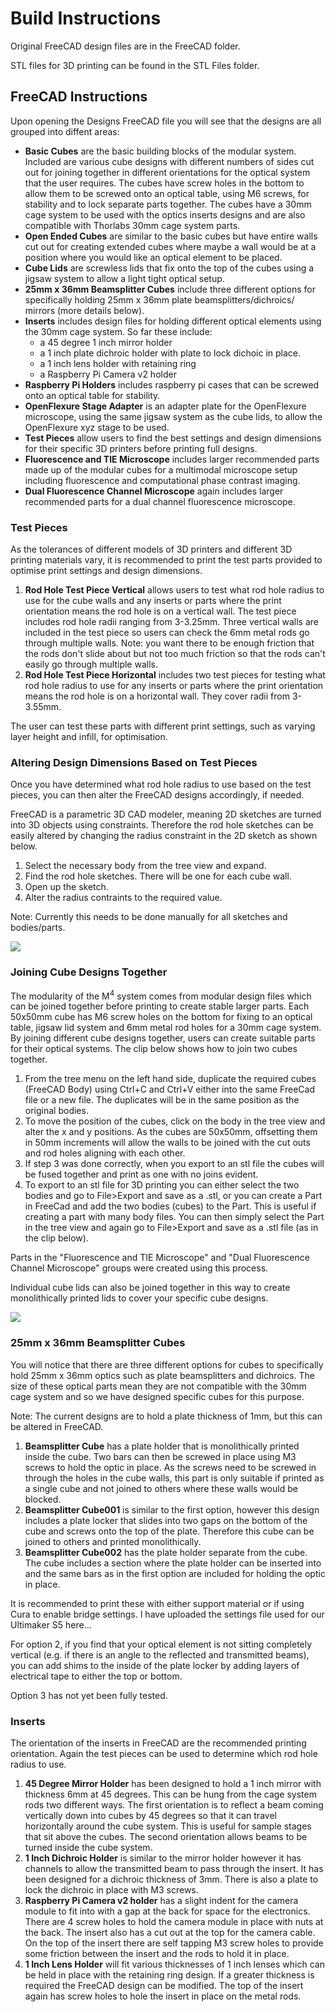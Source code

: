 # Build Instructions

Original FreeCAD design files are in the FreeCAD folder.

STL files for 3D printing can be found in the STL Files folder.

## FreeCAD Instructions

Upon opening the Designs FreeCAD file you will see that the designs are all grouped into diffent areas:

* **Basic Cubes** are the basic building blocks of the modular system. Included are various cube designs with different numbers of sides cut out for joining together in different 
orientations for the optical system that the user requires. The cubes have screw holes in the bottom to allow them to be screwed onto an optical table, using M6 screws, for stability and to lock separate parts together.
The cubes have a 30mm cage system to be used with the optics inserts designs and are also compatible with Thorlabs 30mm cage system parts.
* **Open Ended Cubes** are similar to the basic cubes but have entire walls cut out for creating extended cubes where maybe a wall would be at a position where you would like an optical element to be placed.
* **Cube Lids** are screwless lids that fix onto the top of the cubes using a jigsaw system to allow a light tight optical setup. 
* **25mm x 36mm Beamsplitter Cubes** include three different options for specifically holding 25mm x 36mm plate beamsplitters/dichroics/ mirrors (more details below).
* **Inserts** includes design files for holding different optical elements using the 30mm cage system. So far these include:
  * a 45 degree 1 inch mirror holder
  * a 1 inch plate dichroic holder with plate to lock dichoic in place.
  * a 1 inch lens holder with retaining ring
  * a Raspberry Pi Camera v2 holder
* **Raspberry Pi Holders** includes raspberry pi cases that can be screwed onto an optical table for stability.
* **OpenFlexure Stage Adapter** is an adapter plate for the OpenFlexure microscope, using the same jigsaw system as the cube lids, to allow the OpenFlexure xyz stage to be used.
* **Test Pieces** allow users to find the best settings and design dimensions for their specific 3D printers before printing full designs.
* **Fluorescence and TIE Microscope** includes larger recommended parts made up of the modular cubes for a multimodal microscope setup including fluorescence and computational phase contrast imaging.
* **Dual Fluorescence Channel Microscope** again includes larger recommended parts for a dual channel fluorescence microscope.

### Test Pieces

As the tolerances of different models of 3D printers and different 3D printing materials vary, it is recommended to print the test parts provided to optimise print settings and design dimensions. 

1. **Rod Hole Test Piece Vertical** allows users to test what rod hole radius to use for the cube walls and any inserts or parts where the print orientation means the rod hole is on a vertical wall. The test piece includes rod hole radii ranging from 3-3.25mm. Three vertical walls are included in the test piece so users can check the 6mm metal rods go through multiple walls. Note: you want there to be enough friction that the rods don't slide about but not too much friction so that the rods can't easily go through multiple walls.
2. **Rod Hole Test Piece Horizontal** includes two test pieces for testing what rod hole radius to use for any inserts or parts where the print orientation means the rod hole is on a horizontal wall. They cover radii from 3-3.55mm.

The user can test these parts with different print settings, such as varying layer height and infill, for optimisation.

### Altering Design Dimensions Based on Test Pieces

Once you have determined what rod hole radius to use based on the test pieces, you can then alter the FreeCAD designs accordingly, if needed.

FreeCAD is a parametric 3D CAD modeler, meaning 2D sketches are turned into 3D objects using constraints. Therefore the rod hole sketches can be easily altered by changing the radius constraint in the 2D sketch as shown below.

1. Select the necessary body from the tree view and expand. 
2. Find the rod hole sketches. There will be one for each cube wall.
3. Open up the sketch.
4. Alter the radius contraints to the required value.

Note: Currently this needs to be done manually for all sketches and bodies/parts.

![](https://github.com/gemmacairns/3D-Printed-Microscopes/blob/master/3D%20Printer%20Design%20Files/Instruction%20Clips/EditRodHoleRadius.gif)

### Joining Cube Designs Together

The modularity of the M<sup>4</sup> system comes from modular design files which can be joined together before printing to create stable larger parts. Each 50x50mm cube has M6 screw holes on the bottom for fixing to an optical table, jigsaw lid system and 6mm metal rod holes for a 30mm cage system. By joining different cube designs together, users can create suitable parts for their optical systems. The clip below shows how to join two cubes together. 

1. From the tree menu on the left hand side, duplicate the required cubes (FreeCAD Body) using Ctrl+C and Ctrl+V either into the same FreeCad file or a new file. The duplicates will be in the same position as the original bodies.
2. To move the position of the cubes, click on the body in the tree view and alter the x and y positions. As the cubes are 50x50mm, offsetting them in 50mm increments will allow the walls to be joined with the cut outs and rod holes aligning with each other.
3. If step 3 was done correctly, when you export to an stl file the cubes will be fused together and print as one with no joins evident. 
4. To export to an stl file for 3D printing you can either select the two bodies and go to File>Export and save as a .stl, or you can create a Part in FreeCad and add the two bodies (cubes) to the Part. This is useful if creating a part with many body files. You can then simply select the Part in the tree view and again go to File>Export and save as a .stl file (as in the clip below).

Parts in the "Fluorescence and TIE Microscope" and "Dual Fluorescence Channel Microscope" groups were created using this process.

Individual cube lids can also be joined together in this way to create monolithically printed lids to cover your specific cube designs. 

![](https://github.com/gemmacairns/3D-Printed-Microscopes/blob/master/3D%20Printer%20Design%20Files/Instruction%20Clips/HowToJoinCubes.gif)

### 25mm x 36mm Beamsplitter Cubes

You will notice that there are three different options for cubes to specifically hold 25mm x 36mm optics such as plate beamsplitters and dichroics. The size of these optical parts mean they are not compatible with the 30mm cage system and so we have designed specific cubes for this purpose.

Note: The current designs are to hold a plate thickness of 1mm, but this can be altered in FreeCAD.

1. **Beamsplitter Cube** has a plate holder that is monolithically printed inside the cube. Two bars can then be screwed in place using M3 screws to hold the optic in place. As the screws need to be screwed in through the holes in the cube walls, this part is only suitable if printed as a single cube and not joined to others where these walls would be blocked.
2. **Beamsplitter Cube001** is similar to the first option, however this design includes a plate locker that slides into two gaps on the bottom of the cube and screws onto the top of the plate. Therefore this cube can be joined to others and printed monolithically.
3. **Beamsplitter Cube002** has the plate holder separate from the cube. The cube includes a section where the plate holder can be inserted into and the same bars as in the first option are included for holding the optic in place.

It is recommended to print these with either support material or if using Cura to enable bridge settings. I have uploaded the settings file used for our Ultimaker S5 here...

For option 2, if you find that your optical element is not sitting completely vertical (e.g. if there is an angle to the reflected and transmitted beams), you can add shims to the inside of the plate locker by adding layers of electrical tape to either the top or bottom.

Option 3 has not yet been fully tested.

### Inserts

The orientation of the inserts in FreeCAD are the recommended printing orientation. Again the test pieces can be used to determine which rod hole radius to use.

1. **45 Degree Mirror Holder** has been designed to hold a 1 inch mirror with thickness 6mm at 45 degrees. This can be hung from the cage system rods two different ways. The first orientation is to reflect a beam coming vertically down into cubes by 45 degrees so that it can travel horizontally around the cube system. This is useful for sample stages that sit above the cubes. The second orientation allows beams to be turned inside the cube system.
2. **1 Inch Dichroic Holder** is similar to the mirror holder however it has channels to allow the transmitted beam to pass through the insert. It has been designed for a dichroic thickness of 3mm. There is also a plate to lock the dichroic in place with M3 screws.
3. **Raspberry Pi Camera v2 holder** has a slight indent for the camera module to fit into with a gap at the back for space for the electronics. There are 4 screw holes to hold the camera module in place with nuts at the back. The insert also has a cut out at the top for the camera cable. On the top of the insert there are self tapping M3 screw holes to provide some friction between the insert and the rods to hold it in place.
4. **1 Inch Lens Holder** will fit various thicknesses of 1 inch lenses which can be held in place with the retaining ring design. If a greater thickness is required the FreeCAD design can be modified. The top of the insert again has screw holes to hole the insert in place on the metal rods.


